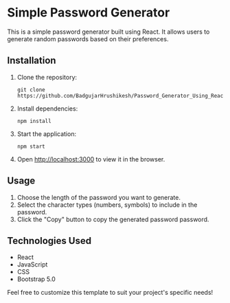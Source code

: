 # Simple Password Generator

This is a simple password generator built using React. It allows users to generate random passwords based on their preferences.

## Installation

1. Clone the repository:
   ```
   git clone https://github.com/BadgujarHrushikesh/Password_Generator_Using_React.git
   ```

2. Install dependencies:
   ```
   npm install
   ```

3. Start the application:
   ```
   npm start
   ```

4. Open [http://localhost:3000](http://localhost:3000) to view it in the browser.

## Usage

1. Choose the length of the password you want to generate.
2. Select the character types (numbers, symbols) to include in the password.
3. Click the "Copy" button to copy the generated password password.

## Technologies Used

- React
- JavaScript
- CSS
- Bootstrap 5.0


Feel free to customize this template to suit your project's specific needs!
